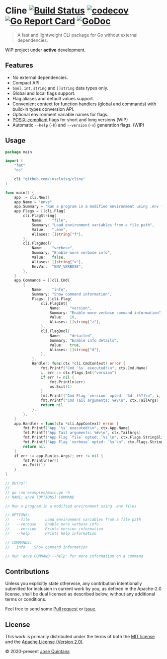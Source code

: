 # Cline [![Build Status](https://travis-ci.com/joseluisq/cline.svg?branch=master)](https://travis-ci.com/joseluisq/cline) [![codecov](https://codecov.io/gh/joseluisq/cline/branch/master/graph/badge.svg)](https://codecov.io/gh/joseluisq/cline) [![Go Report Card](https://goreportcard.com/badge/github.com/joseluisq/cline)](https://goreportcard.com/report/github.com/joseluisq/cline) [![GoDoc](https://godoc.org/github.com/joseluisq/cline?status.svg)](https://pkg.go.dev/github.com/joseluisq/cline)

> A fast and lightweight CLI package for Go without external dependencies.

WIP project under **active** development.

## Features

- No external dependencies.
- Compact API.
- `bool`, `int`, `string` and `[]string` data types only.
- Global and local flags support.
- Flag aliases and default values support.
- Convenient context for function handlers (global and commands) with build-in types conversion API.
- Optional environment variable names for flags.
- [POSIX-compliant](https://www.gnu.org/software/libc/manual/html_node/Argument-Syntax.html) flags for short and long versions (WIP)
- Automatic `--help` (`-h`) and `--version` (`-v`) generation flags. (WIP)

## Usage

```go
package main

import (
	"fmt"
	"os"

	cli "github.com/joseluisq/cline"
)

func main() {
	app := cli.New()
	app.Name = "enve"
	app.Summary = "Run a program in a modified environment using .env files"
	app.Flags = []cli.Flag{
		cli.FlagString{
			Name:    "file",
			Summary: "Load environment variables from a file path",
			Value:   ".env",
			Aliases: []string{"f"},
		},
		cli.FlagBool{
			Name:    "verbose",
			Summary: "Enable more verbose info",
			Value:   false,
			Aliases: []string{"v"},
			EnvVar:  "ENV_VERBOSE",
		},
	}
	app.Commands = []cli.Cmd{
		{
			Name:    "info",
			Summary: "Show command information",
			Flags: []cli.Flag{
				cli.FlagInt{
					Name:    "version",
					Summary: "Enable more verbose command information",
					Value:   10,
					Aliases: []string{"z"},
				},
				cli.FlagBool{
					Name:    "detailed",
					Summary: "Enable info details",
					Value:   true,
					Aliases: []string{"d"},
				},
			},
			Handler: func(ctx *cli.CmdContext) error {
				fmt.Printf("Cmd `%s` executed!\n", ctx.Cmd.Name)
				i, err := ctx.Flags.Int("version")
				if err != nil {
					fmt.Println(err)
					os.Exit(1)
				}
				fmt.Printf("Cmd Flag `version` opted: `%d` (%T)\n", i, i)
				fmt.Printf("Cmd Tail arguments: %#v\n", ctx.TailArgs)
				return nil
			},
		},
	}
	app.Handler = func(ctx *cli.AppContext) error {
		fmt.Printf("App `%s` executed!\n", ctx.App.Name)
		fmt.Printf("App Tail arguments: %#v\n", ctx.TailArgs)
		fmt.Printf("App Flag `file` opted: `%s`\n", ctx.Flags.StringSlice("file"))
		fmt.Printf("App Flag `verbose` opted: `%s`\n", ctx.Flags.StringSlice("verbose"))
		return nil
	}
	if err := app.Run(os.Args); err != nil {
		fmt.Println(err)
		os.Exit(1)
	}
}

// OUTPUT:
// 
// go run examples/main.go -h
// NAME: enve [OPTIONS] COMMAND

// Run a program in a modified environment using .env files

// OPTIONS:
//   --file       Load environment variables from a file path
//   --verbose    Enable more verbose info
//   --version    Prints version information
//   --help       Prints help information

// COMMANDS:
//   info    Show command information

// Run 'enve COMMAND --help' for more information on a command
```

## Contributions

Unless you explicitly state otherwise, any contribution intentionally submitted for inclusion in current work by you, as defined in the Apache-2.0 license, shall be dual licensed as described below, without any additional terms or conditions.

Feel free to send some [Pull request](https://github.com/joseluisq/cline/pulls) or [issue](https://github.com/joseluisq/cline/issues).

## License

This work is primarily distributed under the terms of both the [MIT license](LICENSE-MIT) and the [Apache License (Version 2.0)](LICENSE-APACHE).

© 2020-present [Jose Quintana](https://git.io/joseluisq)
